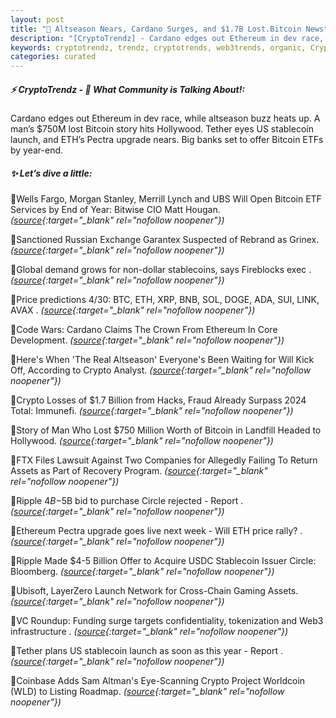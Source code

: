 ```yaml
---
layout: post
title: "🌅 Altseason Nears, Cardano Surges, and $1.7B Lost.Bitcoin News"
description: "[CryptoTrendz] - Cardano edges out Ethereum in dev race, while altseason buzz heats up. A man’s $750M lost Bitcoin story hits Hollywood. Tether eyes US stablecoin launch, and ETH’s Pectra upgrade nears. Big banks set to offer Bitcoin ETFs by year-end."
keywords: cryptotrendz, trendz, cryptotrends, web3trends, organic, Crypto, ETH, Ethereum, Assets, Network, Cardano, Stablecoin, Bitcoin, Web3, Listing
categories: curated
---
```


##### ⚡ CryptoTrendz - 📌 *What Community is Talking About!:*

Cardano edges out Ethereum in dev race, while altseason buzz heats up. A man’s $750M lost Bitcoin story hits Hollywood. Tether eyes US stablecoin launch, and ETH’s Pectra upgrade nears. Big banks set to offer Bitcoin ETFs by year-end.

##### ✨ *Let’s dive a little:*


🔹Wells Fargo, Morgan Stanley, Merrill Lynch and UBS Will Open Bitcoin ETF Services by End of Year: Bitwise CIO Matt Hougan. *([source](https://s.avyag.com/8vsd){:target="_blank" rel="nofollow noopener"})*

🔹Sanctioned Russian Exchange Garantex Suspected of Rebrand as Grinex. *([source](https://s.avyag.com/eo7t){:target="_blank" rel="nofollow noopener"})*

🔹Global demand grows for non-dollar stablecoins, says Fireblocks exec . *([source](https://s.avyag.com/bcxd){:target="_blank" rel="nofollow noopener"})*

🔹Price predictions 4/30: BTC, ETH, XRP, BNB, SOL, DOGE, ADA, SUI, LINK, AVAX . *([source](https://s.avyag.com/szkd){:target="_blank" rel="nofollow noopener"})*

🔹Code Wars: Cardano Claims The Crown From Ethereum In Core Development. *([source](https://s.avyag.com/etyj){:target="_blank" rel="nofollow noopener"})*

🔹Here's When 'The Real Altseason' Everyone's Been Waiting for Will Kick Off, According to Crypto Analyst. *([source](https://s.avyag.com/dsl1){:target="_blank" rel="nofollow noopener"})*

🔹Crypto Losses of $1.7 Billion from Hacks, Fraud Already Surpass 2024 Total: Immunefi. *([source](https://s.avyag.com/5ai6){:target="_blank" rel="nofollow noopener"})*

🔹Story of Man Who Lost $750 Million Worth of Bitcoin in Landfill Headed to Hollywood. *([source](https://s.avyag.com/lha7){:target="_blank" rel="nofollow noopener"})*

🔹FTX Files Lawsuit Against Two Companies for Allegedly Failing To Return Assets as Part of Recovery Program. *([source](https://s.avyag.com/5hl6){:target="_blank" rel="nofollow noopener"})*

🔹Ripple $4B-$5B bid to purchase Circle rejected - Report . *([source](https://s.avyag.com/5i63){:target="_blank" rel="nofollow noopener"})*

🔹Ethereum Pectra upgrade goes live next week - Will ETH price rally? . *([source](https://s.avyag.com/wn35){:target="_blank" rel="nofollow noopener"})*

🔹Ripple Made $4-5 Billion Offer to Acquire USDC Stablecoin Issuer Circle: Bloomberg. *([source](https://s.avyag.com/8z2y){:target="_blank" rel="nofollow noopener"})*

🔹Ubisoft, LayerZero Launch Network for Cross-Chain Gaming Assets. *([source](https://s.avyag.com/rfr0){:target="_blank" rel="nofollow noopener"})*

🔹VC Roundup: Funding surge targets confidentiality, tokenization and Web3 infrastructure . *([source](https://s.avyag.com/eyzf){:target="_blank" rel="nofollow noopener"})*

🔹Tether plans US stablecoin launch as soon as this year - Report . *([source](https://s.avyag.com/w6fg){:target="_blank" rel="nofollow noopener"})*

🔹Coinbase Adds Sam Altman's Eye-Scanning Crypto Project Worldcoin (WLD) to Listing Roadmap. *([source](https://s.avyag.com/djgl){:target="_blank" rel="nofollow noopener"})*
